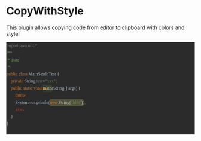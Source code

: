 # CopyWithStyle
This plugin allows copying code from editor to clipboard with colors and style!
 
<div>
<style>
div{background-color:#2b2b2b;}
.line{font-size:12px;color:#a9b7c6;line-height:1.0;font-family:Monospaced,serif;padding:0;margin:0;height:19px;}
.span{overflow:hidden;position:relative;display:inline-block;line-height:19px;white-space:pre-wrap;padding:0;margin:0;vertical-align:top;height:19px;}
/* layer:100  */
.style_0{color:#6a8759;}
.style_1{color:#629755;font-style:oblique;}
.style_2{color:#cc7832;}
/* layer:3000  */
.style_3{color:#a9b7c6;}
.style_4{color:#ffc66d;}
.style_5:before{font-size:5px;width:100%;position:absolute;color:#659c6b;top:63.1578947368421%;content:"~~~~~~~~~~~~~~~~~~~~~~~~~~~~~~~~~~~~~~~~~~~~~~~~~~~~~~~~~~~~~~~~~~~~~~~~~~~~~~~~~~~~~~~~~~~~~~~~~~~~~~~~~~~~~~~~~~~~~~~~~~~~~~~~~~~~~~~~~~~~~~~~~~~~~~~~~~~~~~~~~~~~~~~~~~~~~~~~~~~~~~~~~~~~~~~~~~~~~~~~~~~~~~~~~~~~~~~~~~~~~~~~~~~~~~~~~~~~~~~~~~~~~~~~~~~~~~~~~~~~~~~~~~~~~~~~~~~~~~~~~~~~~~~~~~~~~~~~~~~~~~~~~~~~~~~~~~~~~~~~~~~~~~~~~~~~~~~~~~~~~~~~~~~~~~~~~~~~~~~~~~~~~~~~~~~~~~~~~~~~~~~~~~~~~~~~~~~~~~~~~~~~~~~~~~~~~~~~~~~~~~~~~~~~~~~~~~~~~~~~~~~~~~~~~~~~~~~~~~~~~~~~~~~~~~~~~~~~~~~~~~~~~~~~~~~~~~~~~~~~";}
.style_6{color:#9876aa;font-style:oblique;}
.style_7{color:#9876aa;}
/* layer:4000  */
.style_8{color:#808080;}
.style_9:before{font-size:5px;width:100%;position:absolute;color:#808080;top:63.1578947368421%;content:"~~~~~~~~~~~~~~~~~~~~~~~~~~~~~~~~~~~~~~~~~~~~~~~~~~~~~~~~~~~~~~~~~~~~~~~~~~~~~~~~~~~~~~~~~~~~~~~~~~~~~~~~~~~~~~~~~~~~~~~~~~~~~~~~~~~~~~~~~~~~~~~~~~~~~~~~~~~~~~~~~~~~~~~~~~~~~~~~~~~~~~~~~~~~~~~~~~~~~~~~~~~~~~~~~~~~~~~~~~~~~~~~~~~~~~~~~~~~~~~~~~~~~~~~~~~~~~~~~~~~~~~~~~~~~~~~~~~~~~~~~~~~~~~~~~~~~~~~~~~~~~~~~~~~~~~~~~~~~~~~~~~~~~~~~~~~~~~~~~~~~~~~~~~~~~~~~~~~~~~~~~~~~~~~~~~~~~~~~~~~~~~~~~~~~~~~~~~~~~~~~~~~~~~~~~~~~~~~~~~~~~~~~~~~~~~~~~~~~~~~~~~~~~~~~~~~~~~~~~~~~~~~~~~~~~~~~~~~~~~~~~~~~~~~~~~~~~~~~~~~";}
.style_10{background-color:#52503a;}
/* layer:5000  */
.style_11:before{font-size:5px;width:100%;position:absolute;color:#bc3f3c;top:63.1578947368421%;content:"~~~~~~~~~~~~~~~~~~~~~~~~~~~~~~~~~~~~~~~~~~~~~~~~~~~~~~~~~~~~~~~~~~~~~~~~~~~~~~~~~~~~~~~~~~~~~~~~~~~~~~~~~~~~~~~~~~~~~~~~~~~~~~~~~~~~~~~~~~~~~~~~~~~~~~~~~~~~~~~~~~~~~~~~~~~~~~~~~~~~~~~~~~~~~~~~~~~~~~~~~~~~~~~~~~~~~~~~~~~~~~~~~~~~~~~~~~~~~~~~~~~~~~~~~~~~~~~~~~~~~~~~~~~~~~~~~~~~~~~~~~~~~~~~~~~~~~~~~~~~~~~~~~~~~~~~~~~~~~~~~~~~~~~~~~~~~~~~~~~~~~~~~~~~~~~~~~~~~~~~~~~~~~~~~~~~~~~~~~~~~~~~~~~~~~~~~~~~~~~~~~~~~~~~~~~~~~~~~~~~~~~~~~~~~~~~~~~~~~~~~~~~~~~~~~~~~~~~~~~~~~~~~~~~~~~~~~~~~~~~~~~~~~~~~~~~~~~~~~~~";}
.style_12{color:#bc3f3c;}
/* layer:5500  */
.style_13{background-color:#344134;}
</style>
<div>
<p class="line">
<span class="span  style_2 style_8 style_9">import</span><span class="span  style_8 style_9"> </span><span class="span  style_3 style_8 style_9">java.util</span><span class="span  style_8 style_9">.*</span><span class="span  style_2 style_8 style_9">;</span><span class="span "></span></p>
<p class="line">
<span class="span  style_1">/**</span></p>
<p class="line">
<span class="span  style_1"> * </span><span class="span  style_1 style_5">dsad</span><span class="span  style_1"></span></p>
<p class="line">
<span class="span  style_1"> */</span><span class="span "></span></p>
<p class="line">
<span class="span  style_2">public</span><span class="span "> </span><span class="span  style_2">class</span><span class="span "> </span><span class="span  style_3">Main</span><span class="span  style_3 style_5">Sasdn</span><span class="span  style_3">Test</span><span class="span "> {</span></p>
<p class="line">
<span class="span ">    </span><span class="span  style_2">private</span><span class="span "> </span><span class="span  style_3">String</span><span class="span "> </span><span class="span  style_7 style_8 style_9">test</span><span class="span ">=</span><span class="span  style_0">&quot;xxx&quot;</span><span class="span  style_2">;</span><span class="span "></span></p>
<p class="line">
<span class="span ">    </span><span class="span  style_2">public</span><span class="span "> </span><span class="span  style_2">static</span><span class="span "> </span><span class="span  style_2">void</span><span class="span "> </span><span class="span  style_4 style_13">main</span><span class="span ">(</span><span class="span  style_3">String</span><span class="span ">[] args) {</span></p>
<p class="line">
<span class="span ">        </span><span class="span  style_2">throw</span><span class="span "></span></p>
<p class="line">
<span class="span ">        </span><span class="span  style_3 style_11">System</span><span class="span  style_11">.</span><span class="span  style_6 style_11">out</span><span class="span  style_11">.println(</span><span class="span  style_2 style_10 style_11">new</span><span class="span  style_10 style_11"> String(</span><span class="span  style_0 style_10 style_11">&quot;hhh&quot;</span><span class="span  style_10 style_11">)</span><span class="span  style_11">)</span><span class="span  style_2">;</span><span class="span "></span></p>
<p class="line">
<span class="span ">        </span><span class="span  style_12">xxxx</span><span class="span "></span></p>
<p class="line">
<span class="span ">    }</span></p>
<p class="line">
<span class="span ">}</span></p>
<p class="line">
<span class="span "></span></p>
</div>
</div>
